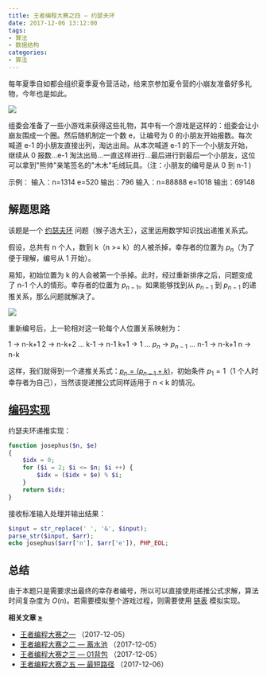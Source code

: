 ```yaml
---
title: 王者编程大赛之四 — 约瑟夫环
date: 2017-12-06 13:12:00
tags:
- 算法
- 数据结构
categories:
- 算法
---
```


每年夏季自如都会组织夏季夏令营活动，给来京参加夏令营的小崩友准备好多礼物，今年也是如此。

![](https://www.fanhaobai.com/2017/12/2017-ziroom-king-4/3d9cf2e7-dfe6-4b6e-8526-991296c3ea51.png)<!--more-->

组委会准备了一些小游戏来获得这些礼物，其中有一个游戏是这样的：组委会让小崩友围成一个圈。然后随机制定一个数 e，让编号为 0 的小朋友开始报数。每次喊道 e-1 的小朋友直接出列，淘达出局。从本次喊道 e-1 的下一个小朋友开始，继续从 0 报数...e-1 淘汰出局...一直这样进行...最后进行到最后一个小朋友，这位可以拿到"熊帅"亲笔签名的"木木"毛绒玩具。（注：小朋友的编号是从 0 到 n-1 )

示例：
输入：n=1314 e=520
输出：796
输入：n=88888 e=1018
输出：69148

## 解题思路

该题是一个 [约瑟夫环](https://zh.wikipedia.org/wiki/%E7%BA%A6%E7%91%9F%E5%A4%AB%E6%96%AF%E9%97%AE%E9%A2%98) 问题（猴子选大王），这里运用数学知识找出递推关系式。

假设，总共有 n 个人，数到 k（n >= k）的人被杀掉，幸存者的位置为 $p_n$（为了便于理解，编号从 1 开始）。

易知，初始位置为 k 的人会被第一个杀掉。此时，经过重新排序之后，问题变成了 n-1 个人的情形。幸存者的位置为 $p_{n-1}$。如果能够找到从 $p_{n-1}$ 到 $p_{n-1}$ 的递推关系，那么问题就解决了。

![](https://www.fanhaobai.com/2017/12/2017-ziroom-king-4/3d9cf2e7-dfe6-4b6e-8526-991296c3ea51.png)

重新编号后，上一轮相对这一轮每个人位置关系映射为：

1 -> n-k+1
2 -> n-k+2
...
k-1 -> n-1
k+1 -> 1
...
$p_n$ -> $p_{n-1}$
...
n-1 -> n-k+1
n -> n-k

这样，我们就得到一个递推关系式：[$p_n = (p_{n-1} + k) % n$]()，初始条件 $p_1 = 1$（1 个人时幸存者为自己），当然该提递推公式同样适用于 n < k 的情况。

## [编码实现](https://github.com/fan-haobai/2017-ziroom-king/blob/master/src/6.php)

约瑟夫环递推实现：

```PHP
function josephus($n, $e)
{
    $idx = 0;
    for ($i = 2; $i <= $n; $i ++) {
        $idx = ($idx + $e) % $i;
    }
    return $idx;
}
```

接收标准输入处理并输出结果：

```PHP
$input = str_replace(' ', '&', $input);
parse_str($input, $arr);
echo josephus($arr['n'], $arr['e']), PHP_EOL;
```

## 总结

由于本题只是需要求出最终的幸存者编号，所以可以直接使用递推公式求解，算法时间复杂度为 $O(n)$。若需要模拟整个游戏过程，则需要使用 [链表](http://blog.csdn.net/sxhelijian/article/details/9052891) 模拟实现。

<strong>相关文章 [»]()</strong>

* [王者编程大赛之一](https://www.fanhaobai.com/2017/12/2017-ziroom-king-1.html) <span>（2017-12-05）</span>
* [王者编程大赛之二 — 蓄水池](https://www.fanhaobai.com/2017/12/2017-ziroom-king-2.html) <span>（2017-12-05）</span>
* [王者编程大赛之三 — 01背包](https://www.fanhaobai.com/2017/12/2017-ziroom-king-3.html) <span>（2017-12-05）</span>
* [王者编程大赛之五 — 最短路径](https://www.fanhaobai.com/2017/12/2017-ziroom-king-5.html) <span>（2017-12-06）</span>